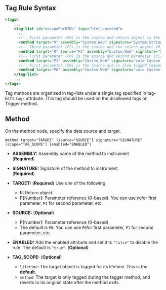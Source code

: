 <!--
title: "Level 2 Rules - Tag Rules"
description: "Information on .NET Instrumentation Tag Rules"
tags: "installation policy customization rules level agent .Net instrumentation tag"
-->

## Tag Rule Syntax
 
```xml
<tags>
    ...
    <tag-list id="escapeForHTML" tags="html-encoded">
      ...    
      <!-- First parameter (P0) is the source and return object is the target to tag -->
      <method target="R" assembly="System.Web" signature="System.String Custom.Web.EncodingUtility.HtmlEncode(System.String)" />
      <!-- Third parameter (P2) is the source and the return object (R) is target to tag -->
      <method target="R" source="P2" assembly="Custom.Web" signature="System.String Custom.Web.EncodingUtility.HtmlEncode(System.Int32,System.Int32,System.String)" />
      <!-- First parameter (P0) is the source and second parameter (P1) is the target to tag -->
      <method target="P1" assembly="Custom.Web" signature="void Custom.Web.EncodingUtility.HtmlEncodeToArray(System.String,ref System.Char[])" />
      <!-- First parameter (P0) is the source and is also tagged temporarily during the method -->
      <method target="P0" assembly="Custom.Web" signature="void Custom.Web.EncodingUtility.HtmlEncode(System.String,System.IO.TextWriter)" scope="method" />
    </tag-list>
    ...
</tags>
```

Tag methods are organized in tag-lists under a single tag specified in tag-list's `tags` attribute. This tag should be used on the disallowed tags on Trigger method.

## Method

On the method node, specify the data source and target.

 ```
 method target="TARGET" [source="SOURCE"] signature="SIGNATURE" [scope="TAG_SCOPE"] [enabled="ENABLED"]
 ```

* **ASSEMBLY:** Assembly name of the method to instrument <br> (**Required**)
   
* **SIGNATURE:** Signature of the method to instrument. <br> (**Required**)
   
* **TARGET:** (**Required**)
 Use one of the following
   * R: Return object  
   * P[Number]: Parameter reference (0-based). You can use `P0`for first parameter, `P1` for second parameter, etc.
  
* **SOURCE:** (**Optional**)
  * P[Number]: Parameter reference (0-based)
  * The default is `P0`. You can use `P0`for first parameter, `P1` for second parameter, etc.
  

* **ENABLED:** Add the enabled attribute and set it to `"false"` to disable the rule. The default is `"true"`. (**Optional**)

* **TAG_SCOPE:** (**Optional**)
        
  * `lifetime`: The target object is tagged for its lifetime. This is the **default**. 
  * `method`: The target is only tagged during the tagger method, and reverts to its original state after the method exits.
